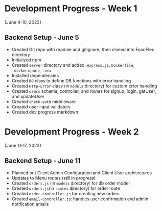 # Development Progress - Week 1
(June 4-10, 2023)

## Backend Setup - June 5
- Created Git repo with readme and gitignore, then cloned into FoodFlex directory
- Initialized npm 
- Created `server` directory and added: `express.js`, `Dockerfile`, `.dockerignore`, `.env`
- Installed dependencies
- Created `DB` class to define DB functions with error handling
- Created `Http-Error` class (in `models` directory) for custom error handling
- Created `users` schema, controller, and routes for signup, login, getUser, and updateUser
- Created `check-auth` middleware
- Created user input validators
- Created dev progress markdown

# Development Progress - Week 2
(June 11-17, 2023)

## Backend Setup - June 11
- Planned out Client Admin Configuration and Client User architectures
- Updates to Menu routes (still in progress)
- Created `orders.js` (in `models` directory) for db order model
- Created `orders.js`(in `routes` directory) for order route
- Created `order-controller.js` for creating new orders
- Created `email-controller.js`: handles user confirmation and admin notification emails
  